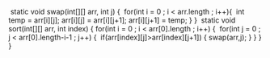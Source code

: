 ​
static void swap(int[][] arr, int j) {
​
for(int i = 0 ; i < arr.length ; i++){
​
int temp = arr[i][j];
arr[i][j] = arr[i][j+1];
arr[i][j+1] = temp;
}
}
​
static void sort(int[][] arr, int index) {
​
for(int i = 0 ; i < arr[0].length ; i++) {
​
for(int j = 0 ; j < arr[0].length-i-1 ; j++) {
​
if(arr[index][j]>arr[index][j+1]) {
swap(arr,j);
}
}
}
}